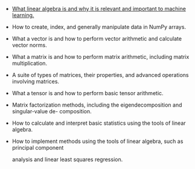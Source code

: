 - [What linear algebra is and why it is relevant and important to machine learning.](./Foundations)

- How to create, index, and generally manipulate data in NumPy arrays.

- What a vector is and how to perform vector arithmetic and calculate vector norms.

- What a matrix is and how to perform matrix arithmetic, including matrix multiplication.

- A suite of types of matrices, their properties, and advanced operations involving matrices.

- What a tensor is and how to perform basic tensor arithmetic.

- Matrix factorization methods, including the eigendecomposition and singular-value de- composition.

- How to calculate and interpret basic statistics using the tools of linear algebra.

- How to implement methods using the tools of linear algebra, such as principal component

  analysis and linear least squares regression.

  